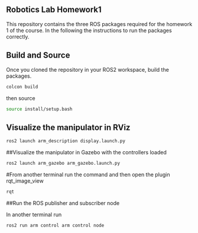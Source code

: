 ## Robotics Lab Homework1

This repository contains the three ROS packages required for the homework 1 of the course. In the following the instructions to run the packages correctly.

## Build and Source

Once you cloned the repository in your ROS2 workspace, build the packages.

```bash
colcon build
```
then source 
```bash
source install/setup.bash
```

## Visualize the manipulator in RViz

```bash
ros2 launch arm_description display.launch.py
```


##Visualize the manipulator in Gazebo with the controllers loaded
```bash
ros2 launch arm_gazebo arm_gazebo.launch.py
```

#From another terminal run the command and then open the plugin rqt_image_view
```bash
rqt
```
##Run the ROS publisher and subscriber node

In another terminal run
```bash
ros2 run arm control arm control node
```








